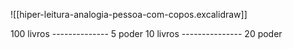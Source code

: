 ![[hiper-leitura-analogia-pessoa-com-copos.excalidraw]]

100 livros -------------- 5 poder
10 livros --------------- 20 poder
